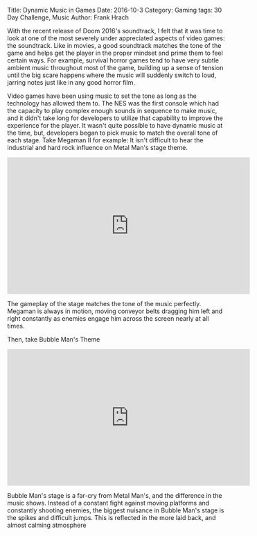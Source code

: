 Title: Dynamic Music in Games
Date: 2016-10-3
Category: Gaming
tags: 30 Day Challenge, Music
Author: Frank Hrach


With the recent release of Doom 2016's soundtrack, I felt that it was time to look at one of the most severely
under appreciated aspects of video games: the soundtrack. Like in movies, a good soundtrack matches the tone of the
game and helps get the player in the proper mindset and prime them to feel certain ways. For example, survival
horror games tend to have very subtle ambient music throughout most of the game, building up a sense of tension
until the big scare happens where the music will suddenly switch to loud, jarring notes just like in any good
horror film.


Video games have been using music to set the tone as long as the technology has allowed them to. The NES was the
first console which had the capacity to play complex enough sounds in sequence to make music, and it didn't take
long for developers to utilize that capability to improve the experience for the player. It wasn't quite possible
to have dynamic music at the time, but, developers began to pick music to match the overall tone of each stage.
Take Megaman II for example: It isn't difficult to hear the industrial and hard rock influence on Metal Man's stage
theme.


<iframe width="560" height="315" src="https://www.youtube.com/embed/60c0Jv-VnJ0" frameborder="0"
allowfullscreen></iframe>


The gameplay of the stage matches the tone of the music perfectly. Megaman is always in motion, moving conveyor
belts dragging him left and right constantly as enemies engage him across the screen nearly at all times.


Then, take Bubble Man's Theme

<iframe width="560" height="315" src="https://www.youtube.com/embed/Kj0-aWXkolQ" frameborder="0"
allowfullscreen></iframe>


Bubble Man's stage is a far-cry from Metal Man's, and the difference in the music shows. Instead of a constant
fight against moving platforms and constantly shooting enemies, the biggest nuisance in Bubble Man's stage is the
spikes and difficult jumps. This is reflected in the more laid back, and almost calming atmosphere
